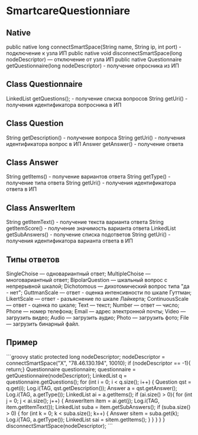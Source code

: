 # SmartcareQuestionniare

<h2>Native</h2>

public native long connectSmartSpace(String name, String ip, int port) - подключение к узла ИП
public native void disconnectSmartSpace(long nodeDescriptor) — отключение от узла ИП
public native Questionnaire  getQuestionnaire(long nodeDescriptor) - получение опросника из ИП

<h2>Class Questionnaire</h2> 

LinkedList <Question> getQuestions(); - получение списка вопросов
String getUri() - получения идентификатора вопросника в ИП

<h2>Class Question </h2>

String getDescription()  - получение вопроса
String getUri() - получения идентификатора вопрос в ИП
Answer getAnswer() - получение ответа

<h2>Class Answer </h2>

String getItems() - получение вариантов ответа
String getType() - получение типа ответа
String getUri() - получения идентификатора ответа в ИП

<h2>Class AnswerItem</h2> 

String getItemText() - получение текста варианта ответа
String getItemScore() - получение значимость варианта ответа
LinkedList<Answer> getSubAnswers() - получение списка подответов
String getUri() - получения идентификатора варианта ответа в ИП

<h2>Типы ответов</h2>

SingleChoise —  одновариантный ответ;
MultipleChoise — многовариантный ответ;
BipolarQuestion — шкальный вопрос с непрерывной шкалой;
Dichotomous — дихотомический вопрос типа "да - нет";
GuttmanScale — ответ - оценка интенсивности по шкале Гуттман;
LikertScale — ответ - разъяснение по шкале Лайкерта;
ContinuousScale —  ответ - оценка по шкале;
Text —  текст;
Number —  ответ — число;
Phone —  номер телефона;
Email —  адрес электронной почты;
Video —  загрузить видео;
Audio —  загрузить аудио;
Photo —  загрузить фото;
File —  загрузить бинарный файл.

<h2>Пример</h2>
```groovy
static protected long nodeDescriptor;
nodeDescriptor = connectSmartSpace("X", "78.46.130.194", 10010);
        if (nodeDescriptor == -1){ return;}	
Questionnaire questionnaire;
questionnaire = getQuestionnaire(nodeDescriptor);
LinkedList <Question> q = questionnaire.getQuestions();
for (int i = 0; i < q.size(); i++) {
    Question qst = q.get(i);
    Log.i(TAG, qst.getDescription());
    Answer a = qst.getAnswer();
    Log.i(TAG, a.getType());
    LinkedList<AnswerItem> ai = a.getItems();
    if (ai.size() > 0){
        for (int j = 0; j < ai.size(); j++) {
            AnswerItem item = ai.get(j);
            Log.i(TAG, item.getItemText());
            LinkedList<Answer> suba = item.getSubAnswers();
            if (suba.size() > 0) {
               for (int k = 0; k < suba.size(); k++) {
                   Answer sitem = suba.get(k);
                   Log.i(TAG, a.getType());
                   LinkedList<AnswerItem> sai = sitem.getItems();
               }
           }
        }
    }
}
disconnectSmartSpace(nodeDescriptor);
```

